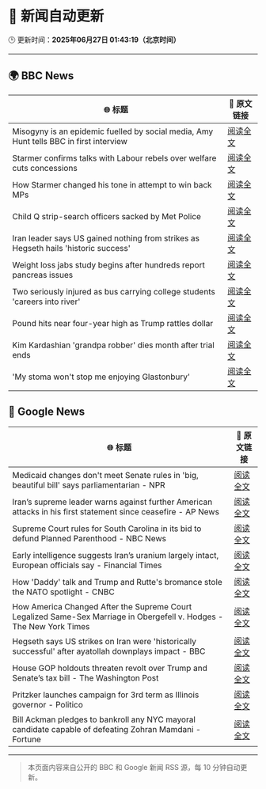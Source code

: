 # 🧠 新闻自动更新

🕒 更新时间：**2025年06月27日 01:43:19（北京时间）**

---

## 🌍 BBC News

| 🌐 标题 | 🔗 原文链接 |
|--------|-------------|
| Misogyny is an epidemic fuelled by social media, Amy Hunt tells BBC in first interview | [阅读全文](https://www.bbc.com/news/articles/c8d64z4rl5ro) |
| Starmer confirms talks with Labour rebels over welfare cuts concessions | [阅读全文](https://www.bbc.com/news/articles/c8731w0d8yvo) |
| How Starmer changed his tone in attempt to win back MPs | [阅读全文](https://www.bbc.com/news/articles/cwyxgrpvjxro) |
| Child Q strip-search officers sacked by Met Police | [阅读全文](https://www.bbc.com/news/articles/ce8zyjdj067o) |
| Iran leader says US gained nothing from strikes as Hegseth hails 'historic success' | [阅读全文](https://www.bbc.com/news/articles/cdjxy039ln8o) |
| Weight loss jabs study begins after hundreds report pancreas issues | [阅读全文](https://www.bbc.com/news/articles/c4ged0r1n3wo) |
| Two seriously injured as bus carrying college students 'careers into river' | [阅读全文](https://www.bbc.com/news/articles/cedgl45wqy4o) |
| Pound hits near four-year high as Trump rattles dollar | [阅读全文](https://www.bbc.com/news/articles/cjrlyve8dq8o) |
| Kim Kardashian 'grandpa robber' dies month after trial ends | [阅读全文](https://www.bbc.com/news/articles/cy0wdr75kwdo) |
| 'My stoma won't stop me enjoying Glastonbury' | [阅读全文](https://www.bbc.com/news/articles/cly2nepg88ro) |

## 📰 Google News

| 🌐 标题 | 🔗 原文链接 |
|--------|-------------|
| Medicaid changes don't meet Senate rules in 'big, beautiful bill' says parliamentarian - NPR | [阅读全文](https://news.google.com/rss/articles/CBMivwFBVV95cUxOX2xzakViRVNqeWliMGNxdDFKbW5JVXlQSU5XZ2toX19fWnJOc2R5Uk9rWktnbXhxZ0tjdHNsOEF4bkkwSllGMmR0M0lFWHRUVUZDY01DZENqaVl2MU42UU5FVFd1N05ZTzE1YVJFb29KVUpBY05FRlRZckNteHBYclk0WU1rMDItY3MwNllqMGpuN0t6X21RQlhjUVVieENZaHdxNF9TS1pPdEFvVDRpT01PcExXXzA5bjlFRDdpOA?oc=5) |
| Iran’s supreme leader warns against further American attacks in his first statement since ceasefire - AP News | [阅读全文](https://news.google.com/rss/articles/CBMimgFBVV95cUxPazNFcFM2QTNmQzZtcmszWmVla0lha1E1UjM5LVBVY0FwMDJSSnRGM09pQk9LRTd2Tk4wX0RmV1k5aFJuRUJ5eHhJSlM0VVNNZkRob2Y2R1E1UGJ4MDBFVHd2TFViYk91M1NGallEWjR6R1dNUkxMR2ZqZjhxRk1xYzZvVnB1Yl9XbzlFZVRiMkNXUWk2S180b1Bn?oc=5) |
| Supreme Court rules for South Carolina in its bid to defund Planned Parenthood - NBC News | [阅读全文](https://news.google.com/rss/articles/CBMivwFBVV95cUxOM0tYSlVIOHYxbFh5Wml2LURPU0V4MUIyREFUSnd4VTgxVHBZRnpRakhIanRmMjBtM2xqU0tJTDZhMTlmU0RvWk8zNWFPSV9DOUkxdmxPS0pLTF9JWXVxMlBqNTlkejRNeEY5ai1laUVyRHhzQzlzYXd3Mml4MkpmRzN1VE4yaWlUSTF3bF8yQTlzQ3d5b1ZxSzduQ2wzY0hVUkU3Z3A3eE1XeVlIbnBoTW9yMTNjSXB0emhxaTY4TdIBVkFVX3lxTE1tUzRpQWt5dklGVndoQUFuRHlrM1hZMGdwVTQtNHN2c2xnNHZ5TWFIS1BCOGRPa2NON09HVHB4VndXUmJMR2pxZHR0djR0V0t4N19aeVRB?oc=5) |
| Early intelligence suggests Iran’s uranium largely intact, European officials say - Financial Times | [阅读全文](https://news.google.com/rss/articles/CBMicEFVX3lxTE45X3RwT0psN1NMYjR3Y19aUlVmSnFPRmRCN2xyT0NWdmF5VThvMm12LWNPa2lDcFA2SzJTZGlSUUxrV0c0SXMtUkk0S1Y2WndQWTdscHlQVmkwZkxvVmlXSkV0Uzc5aTM3NFhnVTZTVTA?oc=5) |
| How 'Daddy' talk and Trump and Rutte's bromance stole the NATO spotlight - CNBC | [阅读全文](https://news.google.com/rss/articles/CBMiowFBVV95cUxQWXJ4WnhySDZwWWtpUU9oM3hEU0steEYyNDVNcjUwa09pOXFZWTY3SnB3RDlTY0pSellIeWJvc00yOXhzN1VtaDJWSi1HUFdjV01SOW1rZk9EUlBYNE5FRUhoNFRGQTRHRHdUM1hPaUxPWWY2NkJFZTM5M2hkMWxlWGFQN3JUVFRFV3RFUWFDVXhuNk1wLUxCZXFpMHplaWJHNU000gGoAUFVX3lxTE1PazRrWlFYYTlGZkFmTmZXWGxYLXZ2YXFOM0RzVnM3S2tvMnVkS3M0U25iZE05SnhWT3FJeUJJa3pQUTlHb3ZCQUt1OGJBVTlKUHNPVWxVLVJaWk1rbFctdXlnVXZhSURNQkNvd0h0dE1NV0NjYkxiNnRUbUQzRnEtQ2lFV055MEVubWVCNzFLVW1ockpBQTZ0blYxSmpoaUl2WHBxVkJYNA?oc=5) |
| How America Changed After the Supreme Court Legalized Same-Sex Marriage in Obergefell v. Hodges - The New York Times | [阅读全文](https://news.google.com/rss/articles/CBMimgFBVV95cUxPTDU4VjhWbEtyRG42UFlTUktrXzM1bHNBdUhHeXhRaU5CZjU1c3BHXzNWSVlDR3oxZk92VjJzbjFjbDNFUG96RExTUlU3dlJhS1hBeWk4QjBiYnZwWUs0akhGUV9IZEpXQjZpUjVIanZOYlBTRWc5WHJpOG5jLVM3TDdQYkxxRzZxb09jUkZfdDVTVTNlNVRwYjRR?oc=5) |
| Hegseth says US strikes on Iran were 'historically successful' after ayatollah downplays impact - BBC | [阅读全文](https://news.google.com/rss/articles/CBMiVEFVX3lxTFBqNldkTXprbUI2dTN6UzA1NFk4bEd3WjVJQTVzdnRxOFNXV0JHanhVWFkwUkdVRWw1emFtUzQ2VFlxalZycC16TlNUUWUxcExrWlk5Tw?oc=5) |
| House GOP holdouts threaten revolt over Trump and Senate’s tax bill - The Washington Post | [阅读全文](https://news.google.com/rss/articles/CBMijwFBVV95cUxOeTZuVENoTlF2eFJQeDBSRy1KODhOazlDUF93VFMwVDZtWjRsY1lzSm1UdlBncVF2ZUNZN3NRWWFyZUY2NmNOTkMxQUd1aWdVSHVweUFOc1llWnV0cm55WkJmczB0UFMyaWhVY3dPN05WWHZ4b0d3R01tTWVCUXZfMU9FR01oUTRPQk1BTVZyYw?oc=5) |
| Pritzker launches campaign for 3rd term as Illinois governor - Politico | [阅读全文](https://news.google.com/rss/articles/CBMimgFBVV95cUxPS0JnR044UTE1N0Fxd1Rrb09GTTB5U3N4YXMtS0tRcExUSEZNZm4xa2FJT1JYTHRSM3RFRTlJby1oMnRrbk94MGZmZHBDa2djSXozb1E1cnQ5YjFuTGp5cVB3Yk5nVzZpZ3FHMzY0TlVqMXRUY0V2Nm5vbERSLXlrOTVWOG5LTWVSSnVTZXQ0ZWVab0lIOXVBVzhn?oc=5) |
| Bill Ackman pledges to bankroll any NYC mayoral candidate capable of defeating Zohran Mamdani - Fortune | [阅读全文](https://news.google.com/rss/articles/CBMinAFBVV95cUxNblE3bFBPcGdaUWxRRTZnYnpsMTdTeWFEVGMyS1BPWlE5cUYwdnpuTDFmLWwxSExfRWR4bnpwN3ZTRjFiRTUyeTFTS0ZpLXBUbnpQU1NIa2JmaW1EdUxJR3ZQUXFMdHRMS3FxTTlGREpLQ0REY0NDNVNLb1Nxa3RsQUppM1lZWnBKb0g3YnNXckJxQ3NfZndKQlpVSmc?oc=5) |

---
> 本页面内容来自公开的 BBC 和 Google 新闻 RSS 源，每 10 分钟自动更新。